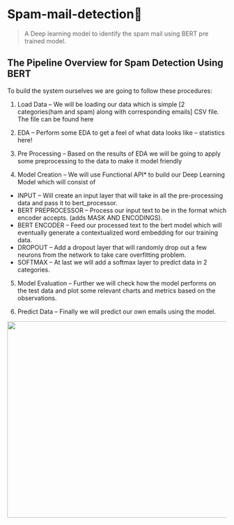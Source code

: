 # Spam-mail-detection📨
> A Deep learning model to identify the spam mail using BERT pre trained model.
## The Pipeline Overview for Spam Detection Using BERT
To build the system ourselves we are going to follow these procedures:

1. Load Data – We will be loading our data which is simple [2 categories(ham and spam) along with corresponding emails] CSV file. The file can be found here

2. EDA – Perform some EDA to get a feel of what data looks like – statistics here!

3. Pre Processing – Based on the results of EDA we will be going to apply some preprocessing to the data to make it model friendly

4. Model Creation – We will use Functional API* to build our Deep Learning Model which will consist of

- INPUT – Will create an input layer that will take in all the pre-processing data and pass it to bert_processor.
- BERT PREPROCESSOR – Process our input text to be in the format which encoder accepts. (adds MASK AND ENCODINGS).
- BERT ENCODER – Feed our processed text to the bert model which will eventually generate a contextualized word embedding for our training data.
- DROPOUT – Add a dropout layer that will randomly drop out a few neurons from the network to take care overfitting problem.
- SOFTMAX – At last we will add a softmax layer to predict data in 2 categories.

5. Model Evaluation – Further we will check how the model performs on the test data and plot some relevant charts and metrics based on the observations.

6. Predict Data – Finally we will predict our own emails using the model.  

<img src="https://editor.analyticsvidhya.com/uploads/91446MODEL%20PIPELINE.PNG" style="height: 450px; width:1050px;"/>
